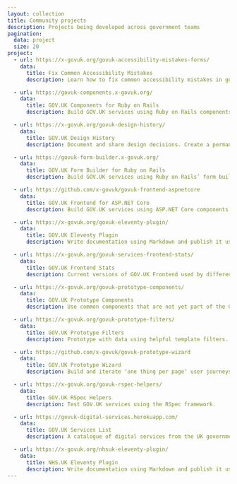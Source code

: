 ```yaml
---
layout: collection
title: Community projects
description: Projects being developed across government teams
pagination:
  data: project
  size: 20
project:
  - url: https://x-govuk.org/govuk-accessibility-mistakes-forms/
    data:
      title: Fix Common Accessibility Mistakes
      description: Learn how to fix common accessibility mistakes in government digital services.

  - url: https://govuk-components.x-govuk.org/
    data:
      title: GOV.UK Components for Ruby on Rails
      description: Build GOV.UK services using Ruby on Rails components.

  - url: https://x-govuk.org/govuk-design-history/
    data:
      title: GOV.UK Design History
      description: Document and share design decisions. Create a permanent record of how your service has developed over time.

  - url: https://govuk-form-builder.x-govuk.org/
    data:
      title: GOV.UK Form Builder for Ruby on Rails
      description: Build GOV.UK services using Ruby on Rails’ form builder.

  - url: https://github.com/x-govuk/govuk-frontend-aspnetcore
    data:
      title: GOV.UK Frontend for ASP.NET Core
      description: Build GOV.UK services using ASP.NET Core components.

  - url: https://x-govuk.org/govuk-eleventy-plugin/
    data:
      title: GOV.UK Eleventy Plugin
      description: Write documentation using Markdown and publish it using GOV.UK styles.

  - url: https://x-govuk.org/govuk-services-frontend-stats/
    data:
      title: GOV.UK Frontend Stats
      description: Current versions of GOV.UK Frontend used by different services, based on their publicly available source code.

  - url: https://x-govuk.org/govuk-prototype-components/
    data:
      title: GOV.UK Prototype Components
      description: Use common components that are not yet part of the GOV.UK Design System.

  - url: https://x-govuk.org/govuk-prototype-filters/
    data:
      title: GOV.UK Prototype Filters
      description: Prototype with data using helpful template filters.

  - url: https://github.com/x-govuk/govuk-prototype-wizard
    data:
      title: GOV.UK Prototype Wizard
      description: Build and iterate ‘one thing per page’ user journeys when prototyping GOV.UK services.

  - url: https://x-govuk.org/govuk-rspec-helpers/
    data:
      title: GOV.UK RSpec Helpers
      description: Test GOV.UK services using the RSpec framework.

  - url: https://govuk-digital-services.herokuapp.com/
    data:
      title: GOV.UK Services List
      description: A catalogue of digital services from the UK government and its agencies.

  - url: https://x-govuk.org/nhsuk-eleventy-plugin/
    data:
      title: NHS.UK Eleventy Plugin
      description: Write documentation using Markdown and publish it using NHS.UK styles.
---
```

